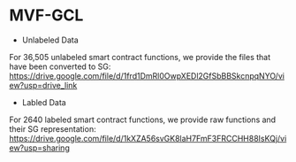 # MVF-GCL


- Unlabeled Data

For 36,505 unlabeled smart contract functions, we provide the files that have been converted to SG:
https://drive.google.com/file/d/1frd1DmRl0OwpXEDl2GfSbBBSkcnpqNYO/view?usp=drive_link



- Labled Data

For 2640 labeled smart contract functions, we provide raw functions and their SG representation:
https://drive.google.com/file/d/1kXZA56svGK8laH7FmF3FRCCHH88IsKQj/view?usp=sharing
